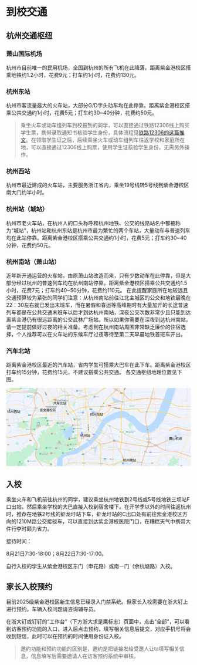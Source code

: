 # 到校交通

## 杭州交通枢纽

### 萧山国际机场

杭州市目前唯一的民用机场，全国到杭州的所有飞机在此降落。距离紫金港校区搭乘地铁约1.2小时，花费9元；打车约1小时，花费约130元。

### 杭州东站

杭州市客流量最大的火车站，大部分G/D字头动车均在此停靠。距离紫金港校区搭乘公共交通约1小时，花费5元；打车约30~40分钟，花费约50元。

> 乘坐火车或动车组列车到校报到的同学，可以直接通过铁路12306线上购买学生票，携带录取通知书核验学生身份，具体流程见[铁路12306的这篇推文](https://mp.weixin.qq.com/s/DtQizL0r4CqfC4onefS-sg)。在领取学生证之后，后续乘坐火车或动车组列车往返学校和家庭所在地，可以直接通过12306线上购票，使用学生证核验学生身份，无需另外操作。

### 杭州西站

杭州市最近建成的火车站，主要服务浙江省内，乘坐19号线转5号线到紫金港校区南大门约半小时。

### 杭州站（城站）

杭州市老火车站，在杭州人的口头称呼和杭州地铁、公交的线路站名中都被称为“城站”，杭州站和杭州东站是杭州市最为繁忙的两个车站，大量动车与普速列车均在此站停靠。距离紫金港校区搭乘公共交通约1小时，花费5元；打车约30~40分钟，花费约50元。

### 杭州南站（萧山站）

近年新开通运营的火车站，由原萧山站改造而来，只有少数动车在此停靠，但是大部分经过杭州的普速列车均在杭州南站停靠。距离紫金港校区搭乘公共交通约1.5小时，花费7元；打车约40~50分钟，花费约110元。
在此提醒家庭所在地较远且交通预算较为紧张的同学们注意：从杭州南站前往江北主城区的公交和地铁最晚在22：30左右就已发出末班车，而在暑假和春运等高峰期时有大量加开的长途普速列车都是在公共交通末班车以后才到达杭州南站，深夜公交次数非常少且只能到达离紫金港仍有很远距离的公交武林广场站。所以如果你需要在深夜到达杭州南站，请一定提前做好过夜的相关准备。考虑到在杭州南站周围非常缺乏廉价的住宿选择，个人推荐可以在火车站的东候车厅过夜等待至第二天早晨地铁首班车开出。

### 汽车北站

距离紫金港校区最近的汽车站，省内学生可搭乘大巴车在此下车。距离紫金港校区打车约15分钟，花费约15元，不建议搭乘公共交通。
各交通枢纽地理位置见下图。

![transporation](../assets/transportation.webp)

## 入校

乘坐火车和飞机前往杭州的同学，建议乘坐杭州地铁到2号线或5号线地铁三坝站F口出站，然后乘坐学校的大巴直接入校到宿舍楼下。在开学季以外的时间往返杭州时，推荐在地铁2号线的虾龙圩站下车，虾龙圩站的C出口处有前往紫金港校区方向的1210M路公交接驳车，可以直接到达紫金港校医院门口，在糟糕天气中携带大件行李时颇为省力。

接待时间：

8月21日7:30-18:00；8月22日7:30-17:00。

自行入校的学生从紫金港校区东门（申花路）或南一门（余杭塘路）入校。

## 家长入校预约

目前2025级紫金港校区新生信息已经录入门禁系统。但家长入校需要在浙大钉上进行预约。车辆入校问题请咨询辅导员。

在浙大钉或钉钉的“工作台”（下方浙大求是鹰标志）页面中，点击“全部”，可以看到访客预约功能的入口，进入后点击预约，填写相关信息后提交，对应手机号将会收到短信，此时可以在预约的时间使用身份证入校。

> 邀约功能和预约功能的区别是，邀约是把链接发给受邀人让ta填写相关信息，信息填写后需要邀请人在访客预约系统中审核。
